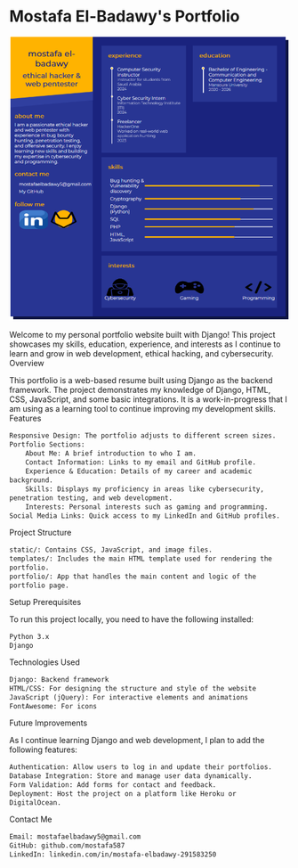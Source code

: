 # Mostafa El-Badawy's Portfolio
![Portfolio Image](firefox_pbPWSPo3MB.png)


Welcome to my personal portfolio website built with Django! This project showcases my skills, education, experience, and interests as I continue to learn and grow in web development, ethical hacking, and cybersecurity.
Overview

This portfolio is a web-based resume built using Django as the backend framework. The project demonstrates my knowledge of Django, HTML, CSS, JavaScript, and some basic integrations. It is a work-in-progress that I am using as a learning tool to continue improving my development skills.
Features

    Responsive Design: The portfolio adjusts to different screen sizes.
    Portfolio Sections:
        About Me: A brief introduction to who I am.
        Contact Information: Links to my email and GitHub profile.
        Experience & Education: Details of my career and academic background.
        Skills: Displays my proficiency in areas like cybersecurity, penetration testing, and web development.
        Interests: Personal interests such as gaming and programming.
    Social Media Links: Quick access to my LinkedIn and GitHub profiles.

Project Structure

    static/: Contains CSS, JavaScript, and image files.
    templates/: Includes the main HTML template used for rendering the portfolio.
    portfolio/: App that handles the main content and logic of the portfolio page.

Setup
Prerequisites

To run this project locally, you need to have the following installed:

    Python 3.x
    Django

Technologies Used

    Django: Backend framework
    HTML/CSS: For designing the structure and style of the website
    JavaScript (jQuery): For interactive elements and animations
    FontAwesome: For icons
Future Improvements

As I continue learning Django and web development, I plan to add the following features:

    Authentication: Allow users to log in and update their portfolios.
    Database Integration: Store and manage user data dynamically.
    Form Validation: Add forms for contact and feedback.
    Deployment: Host the project on a platform like Heroku or DigitalOcean.

Contact Me

    Email: mostafaelbadawy5@gmail.com
    GitHub: github.com/mostafa587
    LinkedIn: linkedin.com/in/mostafa-elbadawy-291583250
